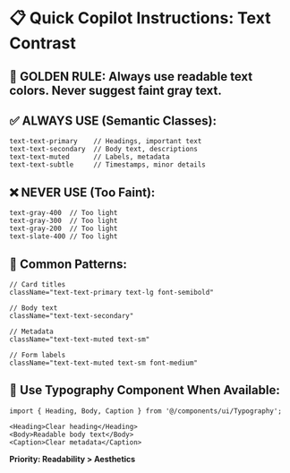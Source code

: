 # 📋 Quick Copilot Instructions: Text Contrast

## 🎯 **GOLDEN RULE**: Always use readable text colors. Never suggest faint gray text.

## ✅ **ALWAYS USE** (Semantic Classes):
```tsx
text-text-primary    // Headings, important text
text-text-secondary  // Body text, descriptions  
text-text-muted      // Labels, metadata
text-text-subtle     // Timestamps, minor details
```

## ❌ **NEVER USE** (Too Faint):
```tsx
text-gray-400  // Too light
text-gray-300  // Too light  
text-gray-200  // Too light
text-slate-400 // Too light
```

## 🎨 **Common Patterns**:
```tsx
// Card titles
className="text-text-primary text-lg font-semibold"

// Body text
className="text-text-secondary"

// Metadata
className="text-text-muted text-sm"

// Form labels  
className="text-text-muted text-sm font-medium"
```

## 🧩 **Use Typography Component When Available**:
```tsx
import { Heading, Body, Caption } from '@/components/ui/Typography';

<Heading>Clear heading</Heading>
<Body>Readable body text</Body>
<Caption>Clear metadata</Caption>
```

**Priority: Readability > Aesthetics**
